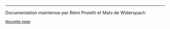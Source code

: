 
---

Documentation maintenue par Rémi Proietti et Malo de Widerspach 

<small>[Nouvelle page](https://github.com/m0wh/paleoscope-docs/new/master)</small>
